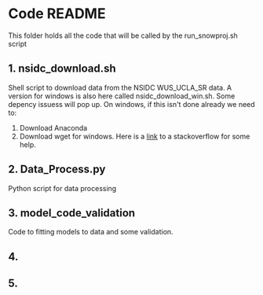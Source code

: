 # Code README
This folder holds all the code that will be called by the run_snowproj.sh script
## 1. nsidc_download.sh
Shell script to download data from the NSIDC WUS_UCLA_SR data. A version for windows is also here called nsidc_download_win.sh. Some depency issuess will pop up. On windows, if this isn't done already we need to:
1. Download Anaconda
2. Download wget for windows. Here is a [link](https://stackoverflow.com/questions/29113456/wget-not-recognized-as-internal-or-external-command) to a stackoverflow for some help.

## 2. Data_Process.py
Python script for data processing

## 3. model_code_validation
Code to fitting models to data and some validation.

## 4.
## 5.
